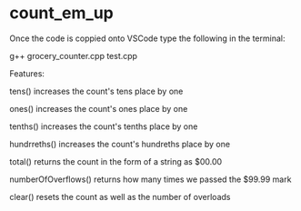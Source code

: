 # count_em_up

Once the code is coppied onto VSCode type the following in the terminal: 

g++ grocery_counter.cpp test.cpp

Features:

tens() increases the count's tens place by one 

ones() increases the count's ones place by one 

tenths() increases the count's tenths place by one 

hundrreths() increases the count's hundreths place by one 


total() returns the count in the form of a string as $00.00

numberOfOverflows() returns how many times we passed the $99.99 mark

clear() resets the count as well as the number of overloads

